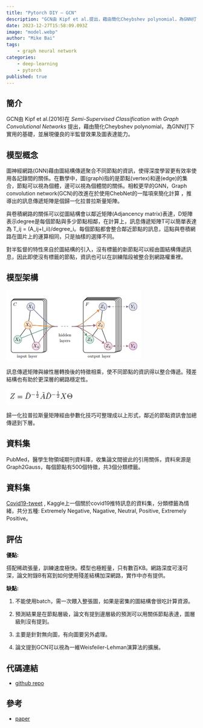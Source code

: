 ```yaml
---
title: "Pytorch DIY — GCN"
description: "GCN由 Kipf et al.提出，藉由簡化Cheybshev polynomial，為GNN打下實用的基礎，並展現優良的半監督效果及圖表達能力。"
date: 2023-12-27T15:58:09.093Z
image: "model.webp"
author: "Mike Bai"
tags:
    - graph neural network
categories:
    - deep-learning
    - pytorch
published: true
---
```


## 簡介

GCN由 Kipf et al.(2016)在 *Semi-Supervised Classification with Graph Convolutional Networks* 提出，藉由簡化Cheybshev polynomial，為GNN打下實用的基礎，並展現優良的半監督效果及圖表達能力。

## 模型概念

圖神經網路(GNN)藉由圖結構傳遞聚合不同節點的資訊，使得深度學習更有效率使用各記錄間的關係。在數學中，圖(graph)指的是節點(vertex)和邊(edge)的集合，節點可以視為個體，邊可以視為個體間的關係。相較更早的GNN，Graph convolution network(GCN)的改進在於使用ChebNet的一階項來簡化計算 ，推導出的訊息傳遞矩陣是個歸一化拉普拉斯量矩陣。

與卷積網路的關係可以從圖結構會以鄰近矩陣(Adjancency matrix)表達，D矩陣表示degree是每個節點與多少節點相鄰，在計算上，訊息傳遞矩陣T可以簡單表達為 T_ij = (A_ij+I_ii)/degree_i。每個節點都會整合鄰近節點的訊息，這點與卷積網路在圖片上的運算相同，只是抽樣的選擇不同。

對半監督的特性來自於圖結構的引入，沒有標籤的新節點可以經由圖結構傳遞訊息，因此即使沒有標籤的節點，資訊也可以在訓練階段被整合到網路權重裡。

## 模型架構

![GCN概念](model.webp)

訊息傳遞矩陣與線性層轉換後的特徵相乘，使不同節點的資訊得以整合傳遞。殘差結構也有助於更深層的網路穩定性。

![訊息傳遞矩陣](message-passing.webp)

歸一化拉普拉斯量矩陣經由參數化技巧可整理成以上形式，鄰近的節點資訊會加總傳遞到下層。

## 資料集

PubMed，醫學生物領域期刊資料庫，收集論文間彼此的引用關係，資料來源是Graph2Gauss，每個節點有500個特徵，共3個分類標籤。

## 資料集

[Covid19-tweet](https://www.kaggle.com/datasets/datatattle/covid-19-nlp-text-classification) , Kaggle上一個關於covid19推特訊息的資料集，分類標籤為情緒，共分五種: Extremely Negative, Nagative, Neutral, Positive, Extremely Positive。

## 評估

**優點:**

搭配稀疏張量，訓練速度極快。模型也極輕量，只有數百KB。網路深度可淺可深，論文附錄B有寫到如何使用殘差結構加深網路，實作中亦有提供。

**缺點:**

1. 不能使用batch，需一次餵入整張圖，如果是密集的圖結構會很吃計算資源。

2. 預測結果是在節點層級，論文有提到邊層級的預測可以用關係節點表達，圖層級則沒有提到。

3. 主要是針對無向圖，有向圖要另外處理。

4. 論文提到GCN可以視為一維Weisfeiler-Lehman演算法的擴展。

## 代碼連結

* [github repo](https://github.com/gitE0Z9/classical-network-series)

## 參考

* [paper](https://arxiv.org/abs/1609.02907)
